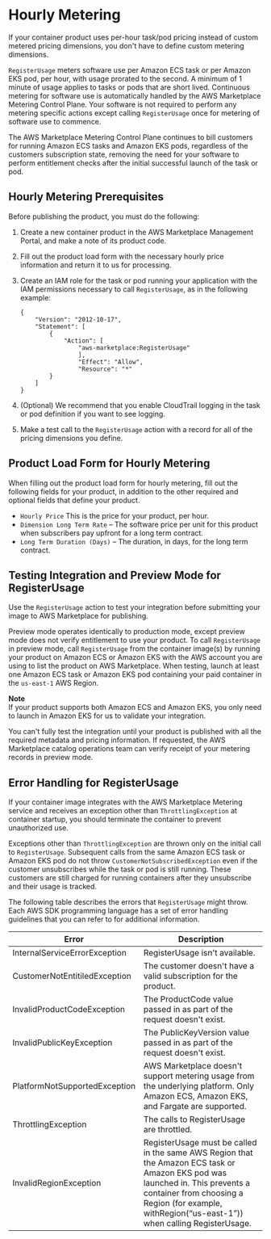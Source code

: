 # Hourly Metering<a name="container-metering-registerusage"></a>

If your container product uses per\-hour task/pod pricing instead of custom metered pricing dimensions, you don't have to define custom metering dimensions\.

`RegisterUsage` meters software use per Amazon ECS task or per Amazon EKS pod, per hour, with usage prorated to the second\. A minimum of 1 minute of usage applies to tasks or pods that are short lived\. Continuous metering for software use is automatically handled by the AWS Marketplace Metering Control Plane\. Your software is not required to perform any metering specific actions except calling `RegisterUsage` once for metering of software use to commence\.

The AWS Marketplace Metering Control Plane continues to bill customers for running Amazon ECS tasks and Amazon EKS pods, regardless of the customers subscription state, removing the need for your software to perform entitlement checks after the initial successful launch of the task or pod\. 

## Hourly Metering Prerequisites<a name="hourly-metering-prereqs"></a>

Before publishing the product, you must do the following:

1. Create a new container product in the AWS Marketplace Management Portal, and make a note of its product code\.

1. Fill out the product load form with the necessary hourly price information and return it to us for processing\.

1. Create an IAM role for the task or pod running your application with the IAM permissions necessary to call `RegisterUsage`, as in the following example:

   ```
   {
       "Version": "2012-10-17",
       "Statement": [
           {
               "Action": [
                   "aws-marketplace:RegisterUsage"
                   ],
                   "Effect": "Allow",
                   "Resource": "*"
           }
       ]
   }
   ```

1. \(Optional\) We recommend that you enable CloudTrail logging in the task or pod definition if you want to see logging\.

1. Make a test call to the `RegisterUsage` action with a record for all of the pricing dimensions you define\.

## Product Load Form for Hourly Metering<a name="hourly-metering-product-load-form"></a>

When filling out the product load form for hourly metering, fill out the following fields for your product, in addition to the other required and optional fields that define your product\.
+ `Hourly Price` This is the price for your product, per hour\.
+ `Dimension Long Term Rate` – The software price per unit for this product when subscribers pay upfront for a long term contract\.
+ `Long Term Duration (Days)` – The duration, in days, for the long term contract\.

## Testing Integration and Preview Mode for RegisterUsage<a name="hourly-metering-preview-mode"></a>

Use the `RegisterUsage` action to test your integration before submitting your image to AWS Marketplace for publishing\.

Preview mode operates identically to production mode, except preview mode does not verify entitlement to use your product\. To call `RegisterUsage` in preview mode, call `RegisterUsage` from the container image\(s\) by running your product on Amazon ECS or Amazon EKS with the AWS account you are using to list the product on AWS Marketplace\. When testing, launch at least one Amazon ECS task or Amazon EKS pod containing your paid container in the `us-east-1` AWS Region\.

**Note**  
If your product supports both Amazon ECS and Amazon EKS, you only need to launch in Amazon EKS for us to validate your integration\.

You can't fully test the integration until your product is published with all the required metadata and pricing information\. If requested, the AWS Marketplace catalog operations team can verify receipt of your metering records in preview mode\.

## Error Handling for RegisterUsage<a name="hourly-metering-entitlement-error-handling"></a>

If your container image integrates with the AWS Marketplace Metering service and receives an exception other than `ThrottlingException` at container startup, you should terminate the container to prevent unauthorized use\.

Exceptions other than `ThrottlingException` are thrown only on the initial call to `RegisterUsage`\. Subsequent calls from the same Amazon ECS task or Amazon EKS pod do not throw `CustomerNotSubscribedException` even if the customer unsubscribes while the task or pod is still running\. These customers are still charged for running containers after they unsubscribe and their usage is tracked\.

The following table describes the errors that `RegisterUsage` might throw\. Each AWS SDK programming language has a set of error handling guidelines that you can refer to for additional information\. 


|  **Error**  |  **Description**  | 
| --- | --- | 
|  InternalServiceErrorException  |  RegisterUsage isn't available\.  | 
|  CustomerNotEntitiledException  |  The customer doesn't have a valid subscription for the product\.  | 
|  InvalidProductCodeException  |  The ProductCode value passed in as part of the request doesn't exist\.  | 
|  InvalidPublicKeyException  |  The PublicKeyVersion value passed in as part of the request doesn't exist\.  | 
|  PlatformNotSupportedException  |  AWS Marketplace doesn't support metering usage from the underlying platform\. Only Amazon ECS, Amazon EKS, and Fargate are supported\.  | 
|  ThrottlingException  |  The calls to RegisterUsage are throttled\.  | 
|  InvalidRegionException  |  RegisterUsage must be called in the same AWS Region that the Amazon ECS task or Amazon EKS pod was launched in\. This prevents a container from choosing a Region \(for example, withRegion\(“us\-east\-1”\)\) when calling RegisterUsage\.  | 